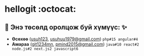 # hellogit :octocat: 

:rocket: Энэ төсөлд оролцож буй хүмүүс: :sparkles: 
-

* **Өсөхөө** ([usuh123](https://github.com/git1234mn), usuhuu1979@gmail.com) `php#15 angular#4`
* **Амараа** ([git1234mn](https://github.com/git1234mn), pmind2015@gmail.com) `java#10 react#2 node.js#2 next.js2 javascript6`

